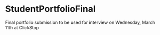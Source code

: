 # StudentPortfolioFinal
Final portfolio submission to be used for interview on Wednesday, March 11th at ClickStop
